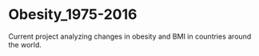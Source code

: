 # Obesity_1975-2016

Current project analyzing changes in obesity and BMI in countries around the world.

